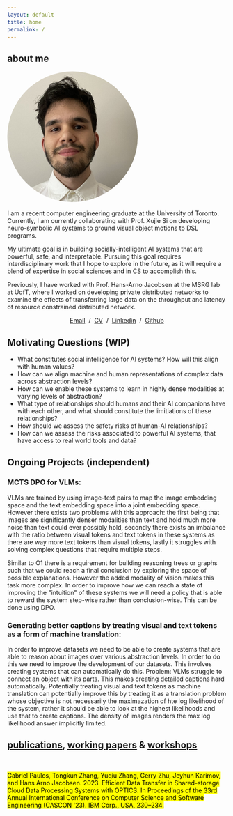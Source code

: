 ```yaml
---
layout: default
title: home
permalink: /
---
```




## about me 

<img src="me copy.jpg" alt="Sample Image" style="border-radius: 70%; max-width: 300px; max-height:auto">


I am a recent computer engineering graduate at the University of Toronto. Currently,
I am currently collaborating with Prof. Xujie Si on developing neuro-symbolic AI systems to 
ground visual object motions to DSL programs.

My ultimate goal is in building socially-intelligent AI systems that are powerful, safe,
and interpretable. Pursuing this goal requires interdisciplinary work that I hope to 
explore in the future, as it will require a blend of expertise in social sciences and in 
CS to accomplish this.

Previously, I have worked with Prof. Hans-Arno Jacobsen at the MSRG lab at UofT, where I 
worked on developing private distributed networks to examine the effects of transferring 
large data on the throughput and latency of resource constrained distributed network.

<p style="text-align:center">
  <a href="mailto:gabrielp7700@gmail.com">Email</a> &nbsp;/&nbsp;
  <a href="data/myCV.pdf">CV</a> &nbsp;/&nbsp;
  <a href="https://ca.linkedin.com/in/gabriel-paulos">Linkedin</a> &nbsp;/&nbsp;
  <a href="https://github.com/gabriel-paulos/">Github</a>
</p>

## Motivating Questions (WIP)
  
  - What constitutes social intelligence for AI systems? How will this align with human
    values?
  - How can we align machine and human representations of complex data across abstraction levels?
  - How can we enable these systems to learn in highly dense modalities at varying levels of abstraction?
  - What type of relationships should humans and their AI companions have with each other,
    and what should constitute the limitiations of these relationships?
  - How should we assess the safety risks of human-AI relationships?
  - How can we assess the risks associated to powerful AI systems, that have access to real
    world tools and data?



## Ongoing Projects (independent)

### **MCTS DPO for VLMs:**

VLMs are trained by using image-text pairs to map the image embedding space
and the text embedding space into a joint embedding space. However there exists two problems with
this approach: the first being that images are significantly denser modalities than text and hold much more noise than text could ever possibly hold, secondly there exists an imbalance with the ratio between visual tokens and text tokens in these systems as there are way more text tokens than visual tokens, lastly it struggles with solving complex questions that require multiple steps.
   
Similar to O1 there is a requirement for building reasoning trees or graphs such that we could reach a final conclusion
by exploring the space of possible explanations. However the added modality of vision makes this task more complex. In order to improve how we can reach a state of improving the "intuition" of these systems we will need a policy that is able to reward the system step-wise rather than conclusion-wise. This can be done using DPO.

### **Generating better captions by treating visual and text tokens as a form of machine translation:**

In order to improve datasets we need to be able to create systems that are able to reason about images
over various abstraction levels. In order to do this we need to improve the development of our datasets. 
This involves creating systems that can automatically do this. Problem: VLMs struggle to connect an object with its
parts. This makes creating detailed captions hard automatically. Potentially treating visual and text tokens as machine translation can potentially improve this by treating it as a translation problem whose objective is not necessarily 
the maximazation of hte log likelihood of the system, rather it should be able to look at the highest likelihoods and use that to create captions. The density of images renders the max log likelihood answer implicitly limited. 

## <u class="publications">publications</u>, <u class="working">working papers</u> & <u class="conferences">workshops</u>
 
<p>&nbsp;</p>

<mark class="confm">Gabriel Paulos, Tongkun Zhang, Yuqiu Zhang, Gerry Zhu, Jeyhun Karimov, and Hans Arno Jacobsen. 2023. Efficient Data Transfer in Shared-storage Cloud Data Processing Systems with OPTICS. In Proceedings of the 33rd Annual International Conference on Computer Science and Software Engineering (CASCON '23). IBM Corp., USA, 230–234.</mark>
